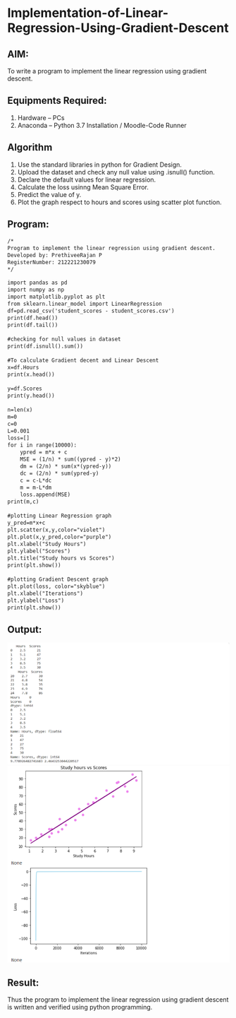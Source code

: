 # Implementation-of-Linear-Regression-Using-Gradient-Descent

## AIM:
To write a program to implement the linear regression using gradient descent.

## Equipments Required:
1. Hardware – PCs
2. Anaconda – Python 3.7 Installation / Moodle-Code Runner

## Algorithm
1.  Use the standard libraries in python for Gradient Design.
2.  Upload the dataset and check any null value using .isnull() function.
3.  Declare the default values for linear regression.
4.  Calculate the loss usinng Mean Square Error.
5. Predict the value of y.
6.  Plot the graph respect to hours and scores using scatter plot function. 


## Program:
```
/*
Program to implement the linear regression using gradient descent.
Developed by: PrethiveeRajan P
RegisterNumber: 212221230079 
*/
```

````
import pandas as pd
import numpy as np
import matplotlib.pyplot as plt
from sklearn.linear_model import LinearRegression
df=pd.read_csv('student_scores - student_scores.csv')
print(df.head())
print(df.tail())

#checking for null values in dataset
print(df.isnull().sum())

#To calculate Gradient decent and Linear Descent
x=df.Hours
print(x.head())

y=df.Scores
print(y.head())

n=len(x)
m=0
c=0
L=0.001
loss=[]
for i in range(10000):
    ypred = m*x + c
    MSE = (1/n) * sum((ypred - y)*2)
    dm = (2/n) * sum(x*(ypred-y))
    dc = (2/n) * sum(ypred-y)
    c = c-L*dc
    m = m-L*dm
    loss.append(MSE)
print(m,c)

#plotting Linear Regression graph
y_pred=m*x+c
plt.scatter(x,y,color="violet")
plt.plot(x,y_pred,color="purple")
plt.xlabel("Study Hours")
plt.ylabel("Scores")
plt.title("Study hours vs Scores")
print(plt.show())

#plotting Gradient Descent graph
plt.plot(loss, color="skyblue")
plt.xlabel("Iterations")
plt.ylabel("Loss")
print(plt.show())
````

## Output:
![OUTPUT](ori.png)
![OUTPUT](ori2.png)


## Result:
Thus the program to implement the linear regression using gradient descent is written and verified using python programming.
